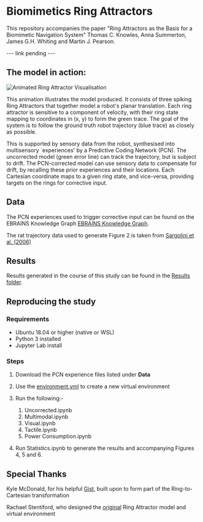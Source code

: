 # Biomimetics Ring Attractors

This repository accompanies the paper "Ring Attractors as the Basis for a Biomimetic Navigation System" Thomas C. Knowles, Anna Summerton, James G.H. Whiting and Martin J. Pearson.

--- link pending ---

## The model in action:

![Animated Ring Attractor Visualisation](https://github.com/TomKnowles1994/GridCellPredNet/blob/main/corrected_vs_uncorrected_short.gif "Animated Ring Attractor Visualisation")

This animation illustrates the model produced. It consists of three spiking Ring Attractors that together model a robot's planar translation. Each ring attractor is sensitive to a component of velocity, with their ring state mapping to coordinates in (x, y) to form the green trace. The goal of the system is to follow the ground truth robot trajectory (blue trace) as closely as possible.

This is supported by sensory data from the robot, synthesised into multisensory `experiences' by a Predictive Coding Network (PCN). The uncorrected model (green error line) can track the trajectory, but is subject to drift. The PCN-corrected model can use sensory data to compensate for drift, by recalling these prior experiences and their locations. Each Cartesian coordinate maps to a given ring state, and vice-versa, providing targets on the rings for corrective input.

## Data

The PCN experiences used to trigger corrective input can be found on the EBRAINS Knowledge Graph [EBRAINS Knowledge Graph](http://doi.org/10.25493/TSTK-AKK "Link to the PCN dataset").

The rat trajectory data used to generate Figure 2 is taken from [Sargolini et al. (2006)](https://www.science.org/doi/10.1126/science.1125572 "Link to the Sargolini et al paper")

## Results

Results generated in the course of this study can be found in the [Results folder](https://github.com/TomKnowles1994/Biomimetics-Ring-Attractors/tree/main/Results "Link to the Results folder").

## Reproducing the study

### Requirements

- Ubuntu 18.04 or higher (native or WSL)
- Python 3 installed
- Jupyter Lab install

### Steps

1. Download the PCN experience files listed under **Data**
2. Use the [environment.yml](https://github.com/TomKnowles1994/Biomimetics-Ring-Attractors/blob/main/environment.yml "Link to the environment file") to create a new virtual environment
3. Run the following:-

   1. Uncorrected.ipynb
   2. Multimodal.ipynb
   3. Visual.ipynb
   4. Tactile.ipynb
   5. Power Consumption.ipynb
  
4. Run Statistics.ipynb to generate the results and accompanying Figures 4, 5 and 6.

## Special Thanks

Kyle McDonald, for his helpful [Gist](https://gist.github.com/kylemcdonald/6132fc1c29fd3767691442ba4bc84018 "Link to line intersection gist"), built upon to form part of the Ring-to-Cartesian transformation

Rachael Stentiford, who designed the [original](https://github.com/TomKnowles1994/HeadDirectionPredNet/blob/main/NEST/HD_SNN_corrections.ipynb "Link to original ring attractor model") Ring Attractor model and virtual environment
